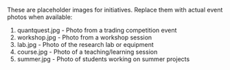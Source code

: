 These are placeholder images for initiatives. Replace them with actual event photos when available:

1. quantquest.jpg - Photo from a trading competition event
2. workshop.jpg - Photo from a workshop session
3. lab.jpg - Photo of the research lab or equipment
4. course.jpg - Photo of a teaching/learning session
5. summer.jpg - Photo of students working on summer projects
